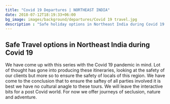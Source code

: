 ```yaml
---
title: "Covid 19 Departures | NORTHEAST INDIA"
date: 2018-07-12T18:19:33+06:00
bg_image: images/background/departures/Covid 19 travel.jpg
description : "Safe holiday options in Northeast India during Covid 19 times"
---
```


## Safe Travel options in Northeast India during Covid 19

We have come up with this series with the Covid 19 pandemic in mind. Lot of thought has gone into producing these itineraries, looking at the safety of our clients but more so to ensure the safety of locals of this region. We have come to the conclusion that to ensure the saftey of all parties involved it is best we have no cultural anagle to these tours. We will leave the interactive bits for a post Covid world. For now we offer journeys of seclusion, nature and adventure.